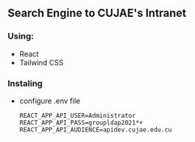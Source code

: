 ## Search Engine to CUJAE's Intranet

### Using:
* React
* Tailwind CSS

### Instaling
* configure .env file
  ```
  REACT_APP_API_USER=Administrator
  REACT_APP_API_PASS=groupldap2021*+
  REACT_APP_API_AUDIENCE=apidev.cujae.edu.cu
  ```